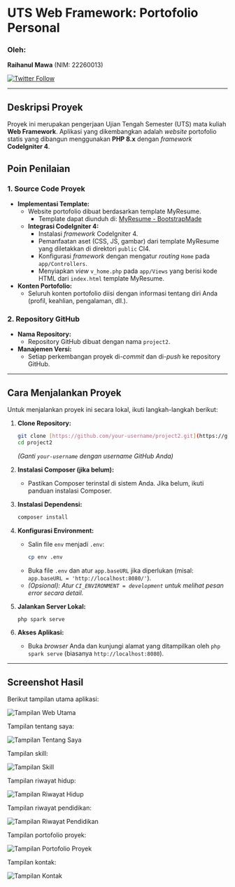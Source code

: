 # UTS Web Framework: Portofolio Personal

### Oleh:
**Raihanul Mawa** (NIM: 22260013)

[![Twitter Follow](https://img.shields.io/twitter/follow/mwrayhan22?style=social)](https://x.com/mwrayhan22)

---

## Deskripsi Proyek

Proyek ini merupakan pengerjaan Ujian Tengah Semester (UTS) mata kuliah **Web Framework**. Aplikasi yang dikembangkan adalah *website* portofolio statis yang dibangun menggunakan **PHP 8.x** dengan *framework* **CodeIgniter 4**.

## Poin Penilaian

### 1. Source Code Proyek

* **Implementasi Template:**
    * Website portofolio dibuat berdasarkan template MyResume.
        * Template dapat diunduh di: [MyResume - BootstrapMade](https://bootstrapmade.com/free-html-bootstrap-template-my-resume/)
    * **Integrasi CodeIgniter 4:**
        * Instalasi *framework* CodeIgniter 4.
        * Pemanfaatan aset (CSS, JS, gambar) dari template MyResume yang diletakkan di direktori `public` CI4.
        * Konfigurasi *framework* dengan mengatur *routing* `Home` pada `app/Controllers`.
        * Menyiapkan *view* `v_home.php` pada `app/Views` yang berisi kode HTML dari `index.html` template MyResume.
* **Konten Portofolio:**
    * Seluruh konten portofolio diisi dengan informasi tentang diri Anda (profil, keahlian, pengalaman, dll.).

### 2. Repository GitHub

* **Nama Repository:**
    * Repository GitHub dibuat dengan nama `project2`.
* **Manajemen Versi:**
    * Setiap perkembangan proyek di-*commit* dan di-*push* ke repository GitHub.

---

## Cara Menjalankan Proyek 

Untuk menjalankan proyek ini secara lokal, ikuti langkah-langkah berikut:

1.  **Clone Repository:**
    ```bash
    git clone [https://github.com/your-username/project2.git](https://github.com/your-username/project2.git)
    cd project2
    ```
    *(Ganti `your-username` dengan username GitHub Anda)*

2.  **Instalasi Composer (jika belum):**
    * Pastikan Composer terinstal di sistem Anda. Jika belum, ikuti panduan instalasi Composer.

3.  **Instalasi Dependensi:**
    ```bash
    composer install
    ```

4.  **Konfigurasi Environment:**
    * Salin file `env` menjadi `.env`:
        ```bash
        cp env .env
        ```
    * Buka file `.env` dan atur `app.baseURL` jika diperlukan (misal: `app.baseURL = 'http://localhost:8080/'`).
    * *(Opsional): Atur `CI_ENVIRONMENT = development` untuk melihat pesan error secara detail.*

5.  **Jalankan Server Lokal:**
    ```bash
    php spark serve
    ```

6.  **Akses Aplikasi:**
    * Buka *browser* Anda dan kunjungi alamat yang ditampilkan oleh `php spark serve` (biasanya `http://localhost:8080`).

---

## Screenshot Hasil

Berikut tampilan utama aplikasi:

![Tampilan Web Utama](assets/screenshots/ss1.png "Screenshot Tampilan Awal")

Tampilan tentang saya:

![Tampilan Tentang Saya](assets/screenshots/ss2.png)

Tampilan skill:

![Tampilan Skill](assets/screenshots/ss3.png)

Tampilan riwayat hidup:

![Tampilan Riwayat Hidup](assets/screenshots/ss4.png)

Tampilan riwayat pendidikan:

![Tampilan Riwayat Pendidikan](assets/screenshots/ss5.png)

Tampilan portofolio proyek:

![Tampilan Portofolio Proyek](assets/screenshots/ss6.png)

Tampilan kontak:

![Tampilan Kontak](assets/screenshots/ss7.png)